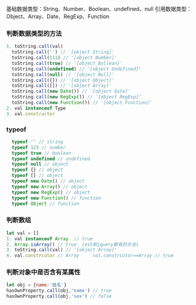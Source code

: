 基础数据类型：String、Number、Boolean、undefined、null
引用数据类型：Object、Array、Date、RegExp、Function

### 判断数据类型的方法
```javascript
1. toString.call(val)
  toString.call('') // '[object String]'
  toString.call(111) // '[object Number]'
  toString.call(true) // '[object Bollean]'
  toString.call(undefined) // '[object Undefined]'
  toString.call(null) // '[object Null]'
  toString.call({}) // '[object Object]'
  toString.call([]) // '[object Array]'
  toString.call(new Date()) // '[object Date]'
  toString.call(new RegExp()) // '[object RegExp]'
  toString.call(new Function()) // '[object Function]'
2. val instanceof Type
3. val.constructor
```

### typeof
```javascript
  typeof '' // string
  typeof 123 // number
  typeof true // boolean
  typeof undefined // undefined
  typeof null // object
  typeof {} // object
  typeof [] // object
  typeof new Date() // object
  typeof new Array() // object
  typeof new RegExp() // object
  typeof new Function() // function
  typeof Object // function
```

### 判断数组
```javascript
let val = []
1. val instanceof Array  // true
2. Array.isArray() // true  (es5和jquery都有的方法)
3. toString.call(val) // '[object Array]'
4. val.constrcutor // Array     val.constrcutor==Array // true
```

### 判断对象中是否含有某属性
```javascript
let obj = {name:'姓名'}
hasOwnProperty.call(obj,'name') // true
hasOwnProperty.call(obj,'sex') // false
```
